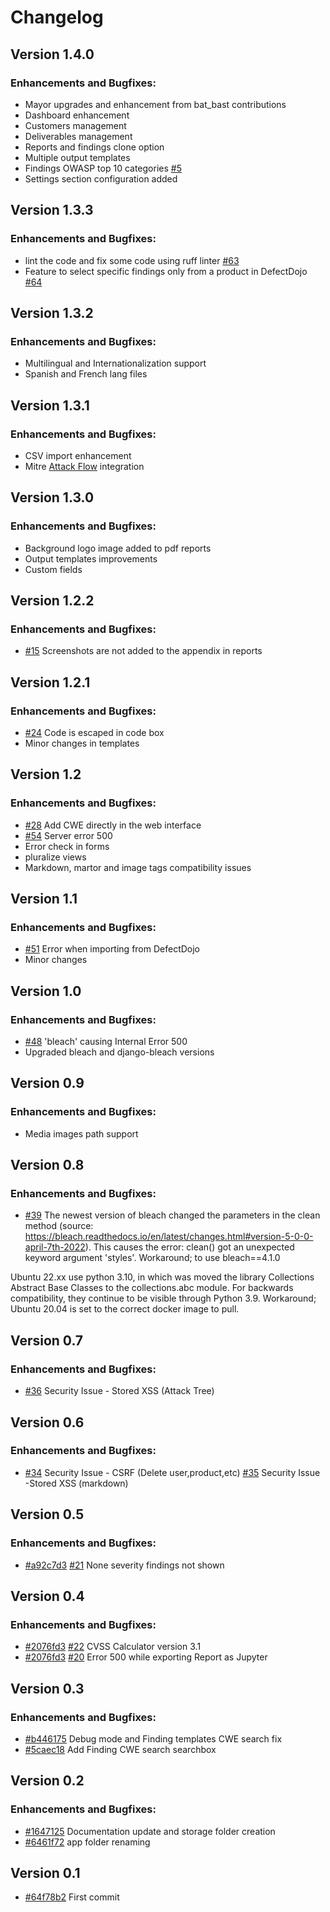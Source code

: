 Changelog
=========

## Version 1.4.0

### Enhancements and Bugfixes:

* Mayor upgrades and enhancement from bat_bast contributions
* Dashboard enhancement
* Customers management
* Deliverables management
* Reports and findings clone option
* Multiple output templates
* Findings OWASP top 10 categories [#5](https://github.com/1modm/petereport/issues/5)
* Settings section configuration added

## Version 1.3.3

### Enhancements and Bugfixes:
* lint the code and fix some code using ruff linter [#63](https://github.com/1modm/petereport/pull/63)
* Feature to select specific findings only from a product in DefectDojo [#64](https://github.com/1modm/petereport/issues/64)

## Version 1.3.2

### Enhancements and Bugfixes:
* Multilingual and Internationalization support
* Spanish and French lang files

## Version 1.3.1

### Enhancements and Bugfixes:
* CSV import enhancement
* Mitre [Attack Flow](https://github.com/center-for-threat-informed-defense/attack-flow) integration

## Version 1.3.0

### Enhancements and Bugfixes:
* Background logo image added to pdf reports
* Output templates improvements
* Custom fields

## Version 1.2.2

### Enhancements and Bugfixes:
* [#15](https://github.com/1modm/petereport/issues/15) Screenshots are not added to the appendix in reports

## Version 1.2.1

### Enhancements and Bugfixes:
* [#24](https://github.com/1modm/petereport/issues/24) Code is escaped in code box
* Minor changes in templates

## Version 1.2

### Enhancements and Bugfixes:
* [#28](https://github.com/1modm/petereport/issues/28) Add CWE directly in the web interface
* [#54](https://github.com/1modm/petereport/issues/54) Server error 500
* Error check in forms
* pluralize views
* Markdown, martor and image tags compatibility issues

## Version 1.1

### Enhancements and Bugfixes:
* [#51](https://github.com/1modm/petereport/issues/51) Error when importing from DefectDojo
* Minor changes

## Version 1.0

### Enhancements and Bugfixes:
* [#48](https://github.com/1modm/petereport/issues/48) 'bleach' causing Internal Error 500
* Upgraded bleach and django-bleach versions

## Version 0.9

### Enhancements and Bugfixes:
* Media images path support

## Version 0.8

### Enhancements and Bugfixes:
* [#39](https://github.com/1modm/petereport/issues/39) The newest version of bleach changed the parameters in the clean method (source: https://bleach.readthedocs.io/en/latest/changes.html#version-5-0-0-april-7th-2022). This causes the error: clean() got an unexpected keyword argument 'styles'. Workaround; to use bleach==4.1.0

Ubuntu 22.xx use python 3.10, in which was moved the library Collections Abstract Base Classes to the collections.abc module. For backwards compatibility, they continue to be visible through Python 3.9. Workaround; Ubuntu 20.04 is set to the correct docker image to pull.


## Version 0.7

### Enhancements and Bugfixes:
* [#36](https://github.com/1modm/petereport/issues/36) Security Issue - Stored XSS (Attack Tree)

## Version 0.6

### Enhancements and Bugfixes:
* [#34](https://github.com/1modm/petereport/issues/34) Security Issue - CSRF (Delete user,product,etc) [#35](https://github.com/1modm/petereport/issues/35) Security Issue -Stored XSS (markdown)


## Version 0.5

### Enhancements and Bugfixes:
* [#a92c7d3](https://github.com/1modm/petereport/commit/a92c7d3a88da43748799f01bdf9ea083b255a5f5) [#21](https://github.com/1modm/petereport/issues/21) None severity findings not shown


## Version 0.4

### Enhancements and Bugfixes:
* [#2076fd3](https://github.com/1modm/petereport/commit/2076fd3713e8b6d54b678ed2a10c2bd1158bb10a) [#22](https://github.com/1modm/petereport/issues/22) CVSS Calculator version 3.1
* [#2076fd3](https://github.com/1modm/petereport/commit/2076fd3713e8b6d54b678ed2a10c2bd1158bb10a) [#20](https://github.com/1modm/petereport/issues/20) Error 500 while exporting Report as Jupyter


## Version 0.3

### Enhancements and Bugfixes:
* [#b446175](https://github.com/1modm/petereport/commit/b446175a5d5fe240a57737fbc74f638cde0c83bd) Debug mode and Finding templates CWE search fix
* [#5caec18](https://github.com/1modm/petereport/commit/5caec18db8f7f77c79951b9672ecdd09108e7ec8) Add Finding CWE search searchbox


## Version 0.2

### Enhancements and Bugfixes:
* [#1647125](https://github.com/1modm/petereport/commit/1647125c61ae0ef79f74ea4e9de06cff1859129b) Documentation update and storage folder creation
* [#6461f72](https://github.com/1modm/petereport/commit/6461f7296f3801ca2efba73bd8857528a87a2518) app folder renaming


## Version 0.1

* [#64f78b2](https://github.com/1modm/petereport/commit/64f78b2edf504638ee619428dd4e2a54aeb9aaab) First commit
